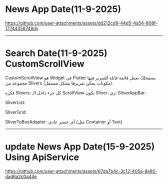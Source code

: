 # News App Date(11-9-2025)

https://github.com/user-attachments/assets/dd212cd9-44d5-4a54-808f-17744356748dy

--------------------------------------------------------------------------------
# Search Date(11-9-2025) CustomScrollView

CustomScrollView هو Widget في Flutter يسمحلك بعمل قائمة قابلة للتمرير فيها مجموعة من Slivers (مكونات يمكن تمريرها بشكل مستقل).

فكرة Slivers: كل جزء داخل الـ ScrollView يكون Sliver، زي:
SliverAppBar: 

SliverList:

SliverGrid: 

SliverToBoxAdapter: أي عنصر عادي (مثل Container أو Text)


--------------------------------------------------------------------------------

# update News App Date(15-9-2025) Using ApiService

https://github.com/user-attachments/assets/67da7b4c-3c12-405a-8e80-dad6a2c0a44e

